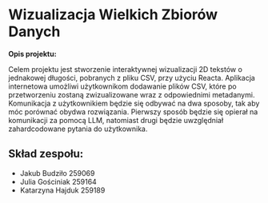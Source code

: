 # Wizualizacja Wielkich Zbiorów Danych

**Opis projektu:**

Celem projektu jest stworzenie interaktywnej wizualizacji 2D tekstów o jednakowej długości, pobranych z pliku CSV, przy użyciu Reacta. Aplikacja internetowa umożliwi użytkownikom dodawanie plików CSV, które po przetworzeniu zostaną zwizualizowane wraz z odpowiednimi metadanymi. Komunikacja z użytkownikiem będzie się odbywać na dwa sposoby, tak aby móc porównać obydwa rozwiązania. Pierwszy sposób będzie się opierał na komunikacji za pomocą LLM, natomiast drugi będzie uwzględniał zahardcodowane pytania do użytkownika.

## Skład zespołu:
- Jakub Budziło 259069
- Julia Gościniak 259164
- Katarzyna Hajduk 259189
